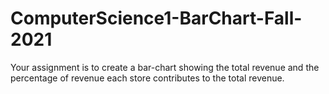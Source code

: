 # ComputerScience1-BarChart-Fall-2021
Your assignment is to create a bar-chart showing the total revenue and the percentage of revenue each store contributes to the total revenue. 
